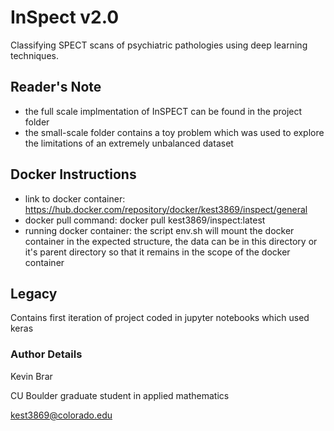 # InSpect v2.0
Classifying SPECT scans of psychiatric pathologies using deep learning techniques. 

## Reader's Note
- the full scale implmentation of InSPECT can be found in the project folder
- the small-scale folder contains a toy problem which was used to explore the limitations of an extremely unbalanced dataset

## Docker Instructions 
- link to docker container: https://hub.docker.com/repository/docker/kest3869/inspect/general
- docker pull command: docker pull kest3869/inspect:latest
- running docker container: the script env.sh will mount the docker container in the expected structure, the data can be in this directory or it's parent directory so that it remains in the scope of the docker container

## Legacy 
Contains first iteration of project coded in jupyter notebooks which used keras

### Author Details 
Kevin Brar

CU Boulder graduate student in applied mathematics 

kest3869@colorado.edu

